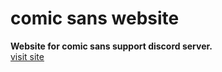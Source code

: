 # comic sans website
**Website for comic sans support discord server.**
<br>
[visit site](https://404pagen0tfound.github.io/comicsans-website/)

